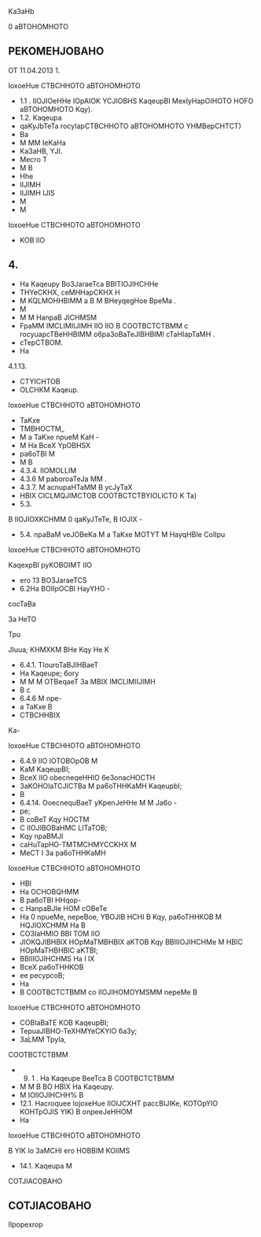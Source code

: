 <!-- image -->

Ka3aHb

0 aBTOHOMHOTO

<!-- image -->

## PEKOMEHJOBAHO

OT 11.04.2013 1.

IoxoeHue CTBCHHOTO aBTOHOMHOTO

- 1.1 . IIOJIOeHHe IOpAIOK YCJIOBHS KaqeupBI MexIyHapOIHOTO HOFO aBTOHOMHOTO Kqy).
- 1.2. Kaqeupa
- qaKyJbTeTa rocyIapCTBCHHOTO aBTOHOMHOTO YHMBepCHTCT)
- Ba
- M MM IeKaHa
- Ka3aHB, YJI.
- Mecro T
- M B
- Hhe
- IIJIMH
- IIJIMH IJIS
- M
- M

IoxoeHue CTBCHHOTO aBTOHOMHOTO

- KOB IIO

## 4.

- Ha Kaqeupy Bo3JaraeTca   BBITIOJIHCHHe
- THYeCKHX, ceMHHapCKHX H
- M KQLMOHHBIMM a B M BHeyqegHoe BpeMa .
- M
- M M HanpaB JICHMSM
- FpaMM   IMCLIMIIJIMH IIO IIO B COOTBCTCTBMM c rocyuapcTBeHHBIMM o6pa3oBaTeJIBHBIMI cTaHIapTaMH .
- cTepCTBOM.
- Ha

4.1.13.

- CTYICHTOB
- OLCHKM Kaqeup.

IoxoeHue CTBCHHOTO aBTOHOMHOTO

- TaKxe
- TMBHOCTM\_
- M a TaKxe npueM KaH -
- M Ha BceX YpOBHSX
- pa6oTBI M
- M B
- 4.3.4. IIOMOLLIM
- 4.3.6 M paboroaTeJa MM .
- 4.3.7. M acnupaHTaMM B ycJyTaX
- HBIX CICLMQJIMCTOB COOTBCTCTBYIOLICTO K Ta)
- 5.3.

B IIOJIOXKCHMM 0 qaKyJTeTe, B IOJIX -

- 5.4. npaBaM veJOBeKa M a TaKxe MOTYT M HayqHBIe CoIIpu

IoxoeHue CTBCHHOTO aBTOHOMHOTO

KaqexpBI pyKOBOIMT IIO

- ero 13 BO3JaraeTCS
- 6.2Ha BOIIpOCBI HayYHO -

cocTaBa

3a HeTO

Tpu

JIuua; KHMXKM BHe Kqy He K

- 6.4.1. TIouroTaBJIHBaeT
- Ha Kaqeupe; 6ory
- M M M OTBeqaeT 3a MBIX IMCLIMIIJIMH
- B c
- 6.4.6 M npe-
- a TaKxe B
- CTBCHHBIX

Ka-

IoxoeHue CTBCHHOTO aBTOHOMHOTO

- 6.4.9 IIO IOTOBOpOB M
- KaM KaqeupBI;
- BceX IIO obecneqeHHIO 6e3onacHOCTH
- 3aKOHOIaTCJICTBa M pa6oTHHKaMH KaqeupbI;
- B
- 6.4.14. OoecnequBaeT yKpenJeHHe M M Ja6o -
- pe;
- B coBeT Kqy HOCTM
- C IIOJIBOBaHMC LITaTOB;
- Kqy npaBMJI
- caHuTapHO-TMTMCHMYCCKHX M
- MeCT I 3a pa6oTHHKaMH

IoxoeHue CTBCHHOTO aBTOHOMHOTO

- HBI
- Ha OCHOBQHMM
- B pa6oTBI   HHqop-
- c HanpaBJIe HOM cOBeTe
- Ha 0 npueMe, nepeBoe, YBOJIB HCHI B Kqy, pa6oTHHKOB M HQJIOXCHMM Ha B
- CO3IaHMIO BBI TOM IIO
- JIOKQJIBHBIX HOpMaTMBHBIX aKTOB Kqy BBIIIOJIHCHMe M HBIC HOpMaTHBHBIC aKTBI;
- BBIIIOJIHCHMS Ha I IX
- BceX pa6oTHHKOB
- ee pecypcoB;
- Ha
- B COOTBCTCTBMM co IIOJIHOMOYMSMM nepeMe B

IoxoeHue CTBCHHOTO aBTOHOMHOTO

- COBIaBaTE KOB KaqeupBI;
- TepuaJIBHO-TeXHMYeCKYIO 6a3y;
- 3aLMM TpyIa,

COOTBCTCTBMM

- 9. 1 . Ha Kaqeupe BeeTca B COOTBCTCTBMM
- M M B BO HBIX Ha Kaqeupy.
- M IOIIOJIHCHH% B
- 12.1. Hacroquee IojoxeHue IIOIJCXHT paccBIJIKe, KOTOpYIO KOHTpOJIS YIK) B onpeeJeHHOM
- Ha

IoxoeHue CTBCHHOTO aBTOHOMHOTO

B YIK Io 3aMCHI ero HOBBIM KOIIMS

- 14.1. Kaqeupa M

COTJIACOBAHO

## COTJIACOBAHO

IIpopexrop

<!-- image -->

<!-- image -->